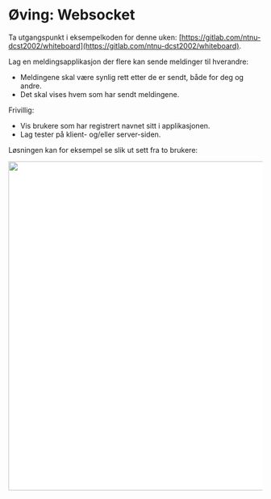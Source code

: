# Øving: Websocket

Ta utgangspunkt i eksempelkoden for denne uken: [https://gitlab.com/ntnu-dcst2002/whiteboard](https://gitlab.com/ntnu-dcst2002/whiteboard).

Lag en meldingsapplikasjon der flere kan sende meldinger til hverandre:

* Meldingene skal være synlig rett etter de er sendt, både for deg og andre.
* Det skal vises hvem som har sendt meldingene.

Frivillig:

* Vis brukere som har registrert navnet sitt i applikasjonen.
* Lag tester på klient- og/eller server-siden.

Løsningen kan for eksempel se slik ut sett fra to brukere:

<img src="https://ntnu.blackboard.com/bbcswebdav/pid-1147144-dt-content-rid-31013730_1/xid-31013730_1" style="box-sizing: content-box; border-style: none; max-width: 100%; background-color: #ffffff;" width="1119" height="651">